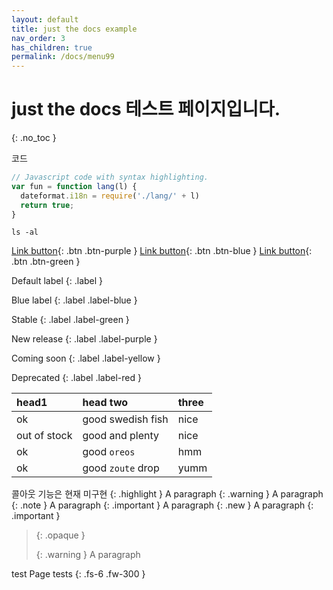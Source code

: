 ```yaml
---
layout: default
title: just the docs example
nav_order: 3
has_children: true
permalink: /docs/menu99
---
```


# just the docs 테스트 페이지입니다.
{: .no_toc }


코드
```js
// Javascript code with syntax highlighting.
var fun = function lang(l) {
  dateformat.i18n = require('./lang/' + l)
  return true;
}
```

```shell
ls -al

```


[Link button](https://just-the-docs.com){: .btn .btn-purple }
[Link button](https://just-the-docs.com){: .btn .btn-blue }
[Link button](https://just-the-docs.com){: .btn .btn-green }

Default label
{: .label }

Blue label
{: .label .label-blue }

Stable
{: .label .label-green }

New release
{: .label .label-purple }

Coming soon
{: .label .label-yellow }

Deprecated
{: .label .label-red }


| head1        | head two          | three |
|:-------------|:------------------|:------|
| ok           | good swedish fish | nice  |
| out of stock | good and plenty   | nice  |
| ok           | good `oreos`      | hmm   |
| ok           | good `zoute` drop | yumm  |


콜아웃 기능은 현재 미구현
{: .highlight }
A paragraph
{: .warning }
A paragraph
{: .note }
A paragraph
{: .important }
A paragraph
{: .new }
A paragraph
{: .important }
> {: .opaque }
> <div markdown="block">
> {: .warning }
> A paragraph
> </div>
>

test Page tests
{: .fs-6 .fw-300 }

